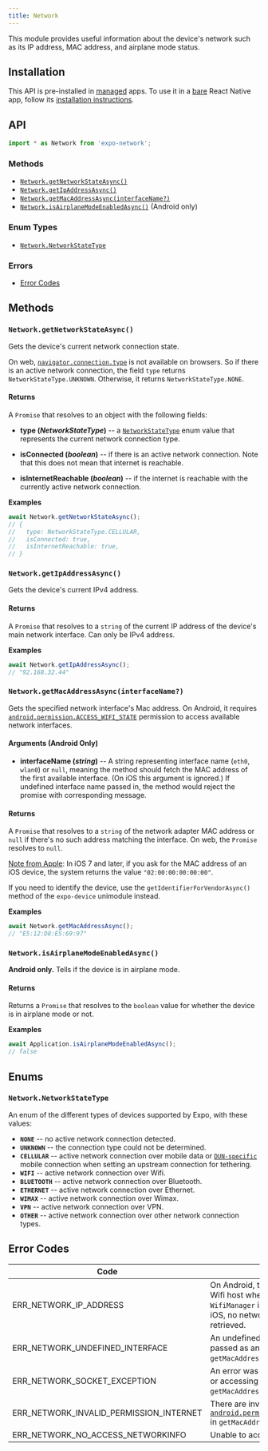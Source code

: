 ```yaml
---
title: Network
---
```


This module provides useful information about the device's network such as its IP address, MAC address, and airplane mode status.

## Installation

This API is pre-installed in [managed](../../introduction/managed-vs-bare/#managed-workflow) apps. To use it in a [bare](../../introduction/managed-vs-bare/#bare-workflow) React Native app, follow its [installation instructions](https://github.com/expo/expo/tree/master/packages/expo-network).

## API

```js
import * as Network from 'expo-network';
```

### Methods

- [`Network.getNetworkStateAsync()`](#networkgetnetworkstateasync)
- [`Network.getIpAddressAsync()`](#networkgetipaddressasync)
- [`Network.getMacAddressAsync(interfaceName?)`](#networkgetmacaddressasyncinterfacename)
- [`Network.isAirplaneModeEnabledAsync()`](#networkisairplanemodeenabledasync) (Android only)

### Enum Types

- [`Network.NetworkStateType`](#networknetworkstatetype)

### Errors

- [Error Codes](#error-codes)

## Methods

### `Network.getNetworkStateAsync()`

Gets the device's current network connection state.

On web, [`navigator.connection.type`](https://developer.mozilla.org/en-US/docs/Web/API/Navigator/connection) is not available on browsers. So if there is an active network connection, the field `type` returns `NetworkStateType.UNKNOWN`. Otherwise, it returns `NetworkStateType.NONE`.

#### Returns

A `Promise` that resolves to an object with the following fields:

- **type (_NetworkStateType_)** -- a [`NetworkStateType`](#networknetworkstatetype) enum value that represents the current network connection type.

- **isConnected (_boolean_)** -- if there is an active network connection. Note that this does not mean that internet is reachable.
- **isInternetReachable (_boolean_)** -- if the internet is reachable with the currently active network connection.

**Examples**

```js
await Network.getNetworkStateAsync();
// {
//   type: NetworkStateType.CELLULAR,
//   isConnected: true,
//   isInternetReachable: true,
// }
```

### `Network.getIpAddressAsync()`

Gets the device's current IPv4 address.

#### Returns

A `Promise` that resolves to a `string` of the current IP address of the device's main network interface. Can only be IPv4 address.

**Examples**

```js
await Network.getIpAddressAsync();
// "92.168.32.44"
```

### `Network.getMacAddressAsync(interfaceName?)`

Gets the specified network interface's Mac address. On Android, it requires [`android.permission.ACCESS_WIFI_STATE`](https://developer.android.com/reference/android/Manifest.permission#ACCESS_WIFI_STATE) permission to access available network interfaces.

#### Arguments (Android Only)

- **interfaceName (_string_)** -- A string representing interface name (`eth0`, `wlan0`) or `null`, meaning the method should fetch the MAC address of the first available interface. (On iOS this argument is ignored.) If undefined interface name passed in, the method would reject the promise with corresponding message.

#### Returns

A `Promise` that resolves to a `string` of the network adapter MAC address or `null` if there's no such address matching the interface. On web, the `Promise` resolves to `null`.

[Note from Apple](https://developer.apple.com/library/archive/releasenotes/General/WhatsNewIniOS/Articles/iOS7.html#//apple_ref/doc/uid/TP40013162-SW1): In iOS 7 and later, if you ask for the MAC address of an iOS device, the system returns the value `"02:00:00:00:00:00"`. 

If you need to identify the device, use the `getIdentifierForVendorAsync()` method of the `expo-device` unimodule instead. 

**Examples**

```js
await Network.getMacAddressAsync();
// "E5:12:D8:E5:69:97"
```

### `Network.isAirplaneModeEnabledAsync()`

**Android only.** Tells if the device is in airplane mode.

#### Returns

Returns a `Promise` that resolves to the `boolean` value for whether the device is in airplane mode or not.

**Examples**

```js
await Application.isAirplaneModeEnabledAsync();
// false
```

## Enums

### `Network.NetworkStateType`

An enum of the different types of devices supported by Expo, with these values:

- **`NONE`** -- no active network connection detected.
- **`UNKNOWN`** -- the connection type could not be determined.
- **`CELLULAR`** -- active network connection over mobile data or [`DUN-specific`](https://developer.android.com/reference/android/net/ConnectivityManager#TYPE_MOBILE_DUN) mobile connection when setting an upstream connection for tethering.
- **`WIFI`** -- active network connection over Wifi.
- **`BLUETOOTH`** -- active network connection over Bluetooth.
- **`ETHERNET`** -- active network connection over Ethernet.
- **`WIMAX`** -- active network connection over Wimax.
- **`VPN`** -- active network connection over VPN.
- **`OTHER`** -- active network connection over other network connection types.

## Error Codes

| Code                                    | Description                                                                                                                                                               |
| --------------------------------------- | ------------------------------------------------------------------------------------------------------------------------------------------------------------------------- |
| ERR_NETWORK_IP_ADDRESS                | On Android, there may be an unknown Wifi host when trying to access `WifiManager` in `getIpAddressAsync`. On iOS, no network interfaces could be retrieved.                                                                                              |
| ERR_NETWORK_UNDEFINED_INTERFACE         | An undefined `interfaceName` was passed as an argument in `getMacAddressAsync`.                                                                                           |
| ERR_NETWORK_SOCKET_EXCEPTION            | An error was encountered in creating or accessing the socket in `getMacAddressAsync`.                                                                                              |
| ERR_NETWORK_INVALID_PERMISSION_INTERNET | There are invalid permissions for [`android.permission.ACCESS_WIFI_STATE`](https://developer.android.com/reference/android/Manifest.permission#ACCESS_WIFI_STATE) in `getMacAddressAsync`. |
| ERR_NETWORK_NO_ACCESS_NETWORKINFO       | Unable to access network information                                                                                                                                      |

